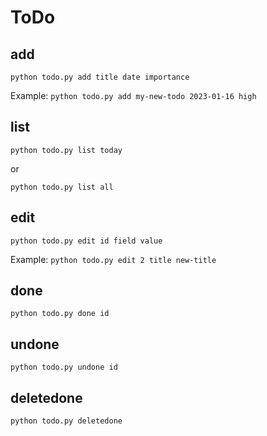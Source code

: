 # ToDo

## add
`python todo.py add title date importance`

Example:
`python todo.py add my-new-todo 2023-01-16 high`

## list
`python todo.py list today`

or

`python todo.py list all`

## edit
`python todo.py edit id field value`

Example:
`python todo.py edit 2 title new-title`

## done
`python todo.py done id`

## undone
`python todo.py undone id`

## deletedone
`python todo.py deletedone`
